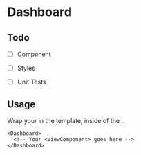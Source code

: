# Dashboard

## Todo

- [ ] Component
- [ ] Styles
- [ ] Unit Tests


## Usage
Wrap your <ViewComponent> in the template, inside of the <View>.

```tsx
<Dashboard>
  <!-- Your <ViewComponent> goes here -->
</Dashboard>
```

